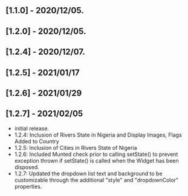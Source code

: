 ## [1.1.0] - 2020/12/05.
## [1.2.0] - 2020/12/05.
## [1.2.4] - 2020/12/07.
## [1.2.5] - 2021/01/17
## [1.2.6] - 2021/01/29
## [1.2.7] - 2021/02/05

* initial release.
* 1.2.4: Inclusion of Rivers State in Nigeria and Display Images, Flags Added to Country
* 1.2.5: Inclusion of Cities in Rivers State of Nigeria 
* 1.2.6: Included Munted check prior to calling setState() to prevent exception thrown if setState() is
         called when the Widget has been disposed.
* 1.2.7: Updated the dropdown list text and background to be customizable through the additional "style" 
         and "dropdownColor" properties.